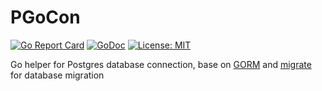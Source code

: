 # PGoCon

[![Go Report Card](https://goreportcard.com/badge/github.com/dynastymasra/pgocon)](https://goreportcard.com/report/github.com/dynastymasra/pgocon)
[![GoDoc](https://godoc.org/github.com/dynastymasra/pgocon?status.svg)](https://godoc.org/github.com/dynastymasra/pgocon)
[![License: MIT](https://img.shields.io/badge/license-MIT-yellow.svg)](https://opensource.org/licenses/MIT)

Go helper for Postgres database connection, base on [GORM](https://gorm.io/index.html) and [migrate](https://github.com/golang-migrate/migrate)
for database migration
